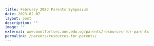 ```yaml
---
title: February 2023 Parents Symposium
date: 2023-02-07
layout: post
description: ""
image: ""
external: www.montfortsec.moe.edu.sg/parents/resources-for-parents
permalink: /parents/resources-for-parents/
---
```



